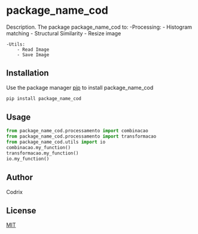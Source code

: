 # package_name_cod

Description. 
The package package_name_cod to:
	-Processing:
		- Histogram matching
		- Structural Similarity
		- Resize image

	-Utils:
		- Read Image
		- Save Image
		

## Installation

Use the package manager [pip](https://pip.pypa.io/en/stable/) to install package_name_cod

```bash
pip install package_name_cod
```

## Usage

```python
from package_name_cod.processamento import combinacao
from package_name_cod.processamento import transformacao
from package_name_cod.utils import io
combinacao.my_function()
transformacao.my_function()
io.my_function()
```

## Author
Codrix

## License
[MIT](https://choosealicense.com/licenses/mit/)